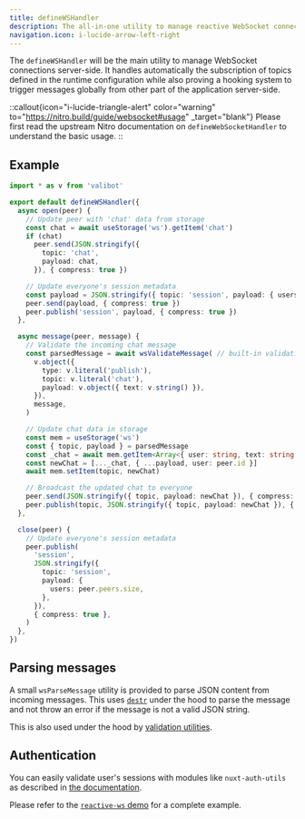 ```yaml
---
title: defineWSHandler
description: The all-in-one utility to manage reactive WebSocket connections from server-side.
navigation.icon: i-lucide-arrow-left-right
---
```


The `defineWSHandler` will be the main utility to manage WebSocket connections server-side. It handles automatically the subscription of topics defined in the runtime configuration while also proving a hooking system to trigger messages globally from other part of the application server-side.

::callout{icon="i-lucide-triangle-alert" color="warning" to="https://nitro.build/guide/websocket#usage" _target="blank"}
Please first read the upstream Nitro documentation on `defineWebSocketHandler` to understand the basic usage.
::

## Example

```ts [/server/routes/_ws.ts]
import * as v from 'valibot'

export default defineWSHandler({
  async open(peer) {
    // Update peer with 'chat' data from storage
    const chat = await useStorage('ws').getItem('chat')
    if (chat)
      peer.send(JSON.stringify({
        topic: 'chat',
        payload: chat,
      }), { compress: true })

    // Update everyone's session metadata
    const payload = JSON.stringify({ topic: 'session', payload: { users: peer.peers.size } })
    peer.send(payload, { compress: true })
    peer.publish('session', payload, { compress: true })
  },

  async message(peer, message) {
    // Validate the incoming chat message
    const parsedMessage = await wsValidateMessage( // built-in validation util
      v.object({
        type: v.literal('publish'),
        topic: v.literal('chat'),
        payload: v.object({ text: v.string() }),
      }),
      message,
    )

    // Update chat data in storage
    const mem = useStorage('ws')
    const { topic, payload } = parsedMessage
    const _chat = await mem.getItem<Array<{ user: string, text: string }>>('chat') || []
    const newChat = [..._chat, { ...payload, user: peer.id }]
    await mem.setItem(topic, newChat)

    // Broadcast the updated chat to everyone
    peer.send(JSON.stringify({ topic, payload: newChat }), { compress: true })
    peer.publish(topic, JSON.stringify({ topic, payload: newChat }), { compress: true })
  },

  close(peer) {
    // Update everyone's session metadata
    peer.publish(
      'session',
      JSON.stringify({
        topic: 'session',
        payload: {
          users: peer.peers.size,
        },
      }),
      { compress: true },
    )
  },
})
```

## Parsing messages

A small `wsParseMessage` utility is provided to parse JSON content from incoming messages. This uses [`destr`](https://github.com/unjs/destr) under the hood to parse the message and not throw an error if the message is not a valid JSON string.

This is also used under the hood by [validation utilities](/usage/validation).

## Authentication

You can easily validate user's sessions with modules like `nuxt-auth-utils` as described in [the documentation](https://github.com/atinux/nuxt-auth-utils?tab=readme-ov-file#websocket-support).

Please refer to the [`reactive-ws` demo](https://github.com/sandros94/nuxt-reactive-ws) for a complete example.
